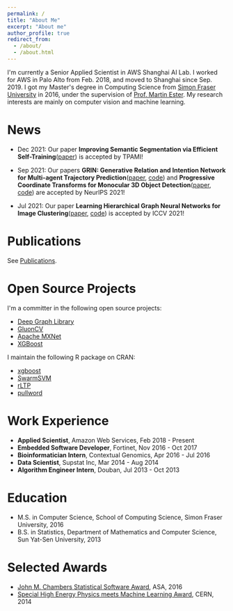 ```yaml
---
permalink: /
title: "About Me"
excerpt: "About me"
author_profile: true
redirect_from: 
  - /about/
  - /about.html
---
```


I'm currently a Senior Applied Scientist in AWS Shanghai AI Lab. I worked for AWS in Palo Alto from Feb. 2018, and moved to Shanghai since Sep. 2019. I got my Master's degree in Computing Science from [Simon Fraser University](https://www.sfu.ca/) in 2016, under the supervision of [Prof. Martin Ester](https://www.cs.sfu.ca/~ester/). My research interests are mainly on computer vision and machine learning.

# News

- Dec 2021: Our paper **Improving Semantic Segmentation via Efficient Self-Training**([paper](https://ieeexplore.ieee.org/document/9663011)) is accepted by TPAMI!

- Sep 2021: Our papers **GRIN: Generative Relation and Intention Network for Multi-agent Trajectory Prediction**([paper](https://proceedings.neurips.cc/paper/2021/hash/e3670ce0c315396e4836d7024abcf3dd-Abstract.html), [code](https://github.com/longyuanli/GRIN_NeurIPS21)) and **Progressive Coordinate Transforms for Monocular 3D Object Detection**([paper](https://proceedings.neurips.cc/paper/2021/hash/6f3ef77ac0e3619e98159e9b6febf557-Abstract.html), [code](https://github.com/amazon-research/progressive-coordinate-transforms)) are accepted by NeurIPS 2021!

- Jul 2021: Our paper **Learning Hierarchical Graph Neural Networks for Image Clustering**([paper](https://arxiv.org/abs/2107.01319), [code](https://github.com/dmlc/dgl/tree/master/examples/pytorch/hilander)) is accepted by ICCV 2021!

# Publications

See [Publications](https://hetong007.github.io/publications/).

# Open Source Projects

I'm a committer in the following open source projects:

- [Deep Graph Library](https://www.dgl.ai/)
- [GluonCV](https://gluon-cv.mxnet.io/)
- [Apache MXNet](https://mxnet.apache.org/)
- [XGBoost](https://xgboost.ai/)

I maintain the following R package on CRAN:

- [xgboost](https://cran.r-project.org/web//packages/xgboost/index.html)
- [SwarmSVM](https://cran.r-project.org/web//packages/SwarmSVM/index.html)
- [rLTP](https://cran.r-project.org/web//packages/rLTP/index.html)
- [pullword](https://cran.r-project.org/web//packages/pullword/index.html)

# Work Experience

- **Applied Scientist**, Amazon Web Services, Feb 2018 - Present
- **Embedded Software Developer**, Fortinet, Nov 2016 - Oct 2017
- **Bioinformatician Intern**, Contextual Genomics, Apr 2016 - Jul 2016
- **Data Scientist**, Supstat Inc, Mar 2014 - Aug 2014
- **Algorithm Engineer Intern**, Douban, Jul 2013 - Oct 2013

# Education

- M.S. in Computer Science, School of Computing Science, Simon Fraser University, 2016
- B.S. in Statistics, Department of Mathematics and Computer Science, Sun Yat-Sen University, 2013

# Selected Awards

- [John M. Chambers Statistical Software Award](http://stat-computing.org/awards/jmc/winners.html), ASA, 2016
- [Special High Energy Physics meets Machine Learning Award](https://atlas.cern/updates/atlas-news/machine-learning-wins-higgs-challenge), CERN, 2014
